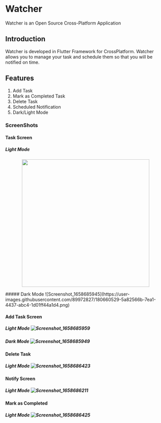 # Watcher

Watcher is an Open Source Cross-Platform Application

## Introduction
Watcher is developed in Flutter Framework for CrossPlatform. Watcher allows you to manage your task and schedule them so that you will be notified on time.

## Features

1. Add Task
2. Mark as Completed Task
3. Delete Task
4. Scheduled Notification
5. Dark/Light Mode

### ScreenShots
#### Task Screen 
##### Light Mode 
<p align="center"><img src="https://user-images.githubusercontent.com/89972827/180660481-205be987-c937-47e7-81a6-73dc7d4af6c5.png" height="400"/></p>
##### Dark Mode ![Screenshot_1658685945](https://user-images.githubusercontent.com/89972827/180660529-5a82566b-7ea1-4437-abc4-1d01ff44a1d4.png)

#### Add Task Screen 
##### Light Mode ![Screenshot_1658685959](https://user-images.githubusercontent.com/89972827/180660542-30d5d5e8-6c2a-491f-a595-6e8a124d6c2e.png)
##### Dark Mode ![Screenshot_1658685949](https://user-images.githubusercontent.com/89972827/180660548-1b08255d-dd65-4432-be3d-1f34e33a4f98.png)

#### Delete Task 
##### Light Mode ![Screenshot_1658686423](https://user-images.githubusercontent.com/89972827/180660645-e6ca693d-a7a3-4917-94ce-cc26d325c60c.png)

#### Notify Screen 
##### Light Mode ![Screenshot_1658686211](https://user-images.githubusercontent.com/89972827/180660665-0937a7a8-7537-4705-92be-2019ae951eaf.png)

#### Mark as Completed
##### Light Mode ![Screenshot_1658686425](https://user-images.githubusercontent.com/89972827/180660687-e3416d7e-f178-4b75-b516-4a0f512c2775.png)

